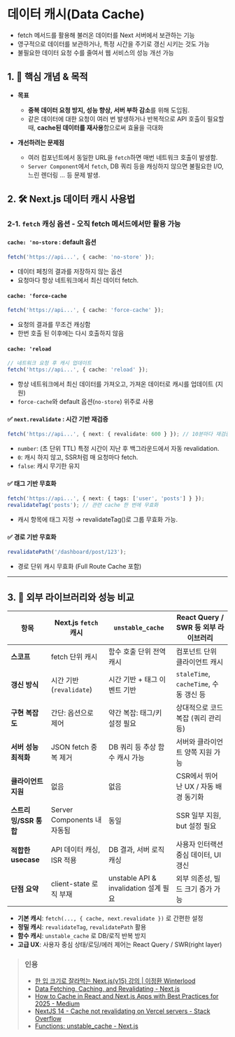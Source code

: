 # 데이터 캐시(Data Cache)

- fetch 메서드를 활용해 불러온 데이터를 Next 서버에서 보관하는 기능
- 영구적으로 데이터를 보관하거나, 특정 시간을 주기로 갱신 시키는 것도 가능
- 불필요한 데이터 요청 수를 줄여서 웹 서비스의 성능 개선 가능

## 1. 🎯 핵심 개념 & 목적

- **목표**

  - **중복 데이터 요청 방지, 성능 향상, 서버 부하 감소**를 위해 도입됨.
  - 같은 데이터에 대한 요청이 여러 번 발생하거나 반복적으로 API 호출이 필요할 때, **cache된 데이터를 재사용**함으로써 효율을 극대화

- **개선하려는 문제점**

  - 여러 컴포넌트에서 동일한 URL을 `fetch`하면 매번 네트워크 호출이 발생함.
  - `Server Component`에서 `fetch`, DB 쿼리 등을 캐싱하지 않으면 불필요한 I/O, 느린 렌더링 … 등 문제 발생.

## 2. 🛠 Next.js 데이터 캐시 사용법

### 2‑1. `fetch` 캐싱 옵션 - 오직 fetch 메서드에서만 활용 가능

#### `cache: 'no-store` : default 옵션

```ts
fetch('https://api...', { cache: 'no-store' });
```

- 데이터 페칭의 결과를 저장하지 않는 옵션
- 요청마다 항상 네트워크에서 최신 데이터 fetch.

#### `cache: 'force-cache`

```ts
fetch('https://api...', { cache: 'force-cache' });
```

- 요청의 결과를 무조건 캐싱함
- 한번 호출 된 이후에는 다시 호출하지 않음

#### `cache: 'reload`

```ts
// 네트워크 요청 후 캐시 업데이트
fetch('https://api...', { cache: 'reload' });
```

- 항상 네트워크에서 최신 데이터를 가져오고, 가져온 데이터로 캐시를 업데이트 (지원)
- `force-cache`와 default 옵션(`no-store`) 위주로 사용

#### ✅ `next.revalidate` : 시간 기반 재검증

```ts
fetch('https://api...', { next: { revalidate: 600 } }); // 10분마다 재검증
```

- `number`: (초 단위 TTL) 특정 시간이 지난 후 백그라운드에서 자동 revalidation.
- `0`: 캐시 하지 않고, SSR처럼 매 요청마다 fetch.
- `false`: 캐시 무기한 유지

#### ✅ 태그 기반 무효화

```ts
fetch('https://api...', { next: { tags: ['user', 'posts'] } });
revalidateTag('posts'); // 관련 cache 한 번에 무효화
```

- 캐시 항목에 태그 지정 → revalidateTag()로 그룹 무효화 가능.

#### ✅ 경로 기반 무효화

```ts
revalidatePath('/dashboard/post/123');
```

- 경로 단위 캐시 무효화 (Full Route Cache 포함)

---

## 3. 🧩 외부 라이브러리와 성능 비교

| 항목                  | Next.js `fetch` 캐시        | `unstable_cache`                      | React Query / SWR 등 외부 라이브러리   |
| --------------------- | --------------------------- | ------------------------------------- | -------------------------------------- |
| **스코프**            | fetch 단위 캐시             | 함수 호출 단위 전역 캐시              | 컴포넌트 단위 클라이언트 캐시          |
| **갱신 방식**         | 시간 기반 (`revalidate`)    | 시간 기반 + 태그 이벤트 기반          | `staleTime`, `cacheTime`, 수동 갱신 등 |
| **구현 복잡도**       | 간단: 옵션으로 제어         | 약간 복잡: 태그/키 설정 필요          | 상대적으로 코드 복잡 (쿼리 관리 등)    |
| **서버 성능 최적화**  | JSON fetch 중복 제거        | DB 쿼리 등 추상 함수 캐시 가능        | 서버와 클라이언트 양쪽 지원 가능       |
| **클라이언트 지원**   | 없음                        | 없음                                  | CSR에서 뛰어난 UX / 자동 배경 동기화   |
| **스트리밍/SSR 통합** | Server Components 내 자동됨 | 동일                                  | SSR 일부 지원, but 설정 필요           |
| **적합한 usecase**    | API 데이터 캐싱, ISR 적용   | DB 결과, 서버 로직 캐싱               | 사용자 인터랙션 중심 데이터, UI 갱신   |
| **단점 요약**         | client-state 로직 부재      | unstable API & invalidation 설계 필요 | 외부 의존성, 빌드 크기 증가 가능       |

- **기본 캐시**: `fetch(..., { cache, next.revalidate })` 로 간편한 설정
- **정밀 캐시**: `revalidateTag`, `revalidatePath` 활용
- **함수 캐시**: `unstable_cache` 로 DB/로직 반복 방지
- **고급 UX**: 사용자 중심 상태/로딩/에러 제어는 React Query / SWR(right layer)

> ### 인용
>
> - [한 입 크기로 잘라먹는 Next.js(v15) 강의 | 이정환 Winterlood](https://www.inflearn.com/course/%ED%95%9C%EC%9E%85-%ED%81%AC%EA%B8%B0-nextjs)
> - [Data Fetching, Caching, and Revalidating - Next.js](https://nextjs.org/docs/14/app/building-your-application/data-fetching/fetching-caching-and-revalidating)
> - [How to Cache in React and Next.js Apps with Best Practices for 2025 - Medium](https://medium.com/@jigsz6391/caching-in-react-and-next-js-with-best-practices-for-2025-477729cfe5a4)
> - [NextJS 14 - Cache not revalidating on Vercel servers - Stack Overflow](https://stackoverflow.com/questions/78198681/nextjs-14-cache-not-revalidating-on-vercel-servers)
> - [Functions: unstable_cache - Next.js](https://nextjs.org/docs/app/api-reference/functions/unstable_cache)
